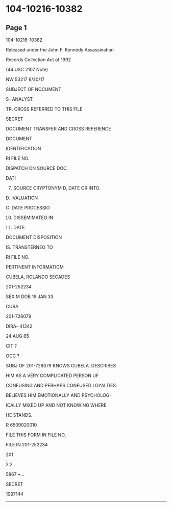 # 104-10216-10382

## Page 1

104-10216-10382

Released under the John F. Kennedy Assassination

Records Collection Act of 1992

(44 USC 2107 Note)

NW 53217 6/20/17

SUBJECT OF NOCUMENT

S- ANALYST

TR. CROSS REFERRED TO THIS FILE

SECRET

DOCUMENT TRANSFER AND CROSS REFERENCE

DOCUMENT

IDENTIFICATION

RI FILE NO.

DISPATCH ON SOURCE DOC.

DATI

7. SOURCE CRYPTONYM D, DATE OR INTO.

D. IVALUATION

C. DATE PROCESSIO

10. DISSEMIMATEO IN

11. DATE

DOCUMENT DISPOSITION

IS. TRANSTERNEO TO

RI FILE NO.

PERTINENT INFORMATIOM

CUBELA, ROLANDO SECADES

201-252234

SEX M DOB 19 JAN 33

CUBA

201-726079

DIRA- 41342

24 AUG 65

CIT ?

OCC ?

SUBJ OF 201-726079 KNOWS CUBELA. DESCRIBES

HIM AS A VERY COMPLICATED PERSON UF

CONFUSING AND PERHAPS CONFUSED LOYALTIES.

BELIEVES HIM EMOTIONALLY AND PSYCHOLOG-

ICALLY MIXED UP AND NOT KNOWING WHERE

HE STANDS.

R 6509020010

FILE THIS FORM IN FILE NO.

FILE IN 201-252234

201

2.2

5867 •...

SECRET

1997144

---

